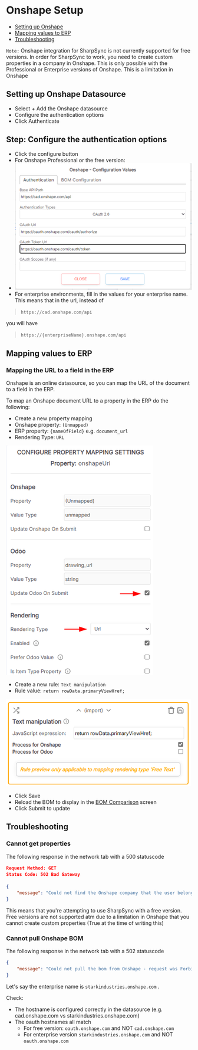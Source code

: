 # Onshape Setup
  
* [Setting up Onshape](#setting-up-onshape-datasource)
* [Mapping values to ERP](#mapping-values-to-erp)
* [Troubleshooting](#troubleshooting)

`Note:` Onshape integration for SharpSync is not currently supported for free versions.
In order for SharpSync to work, you need to create custom properties in a company in Onshape. This is only possible with the Professional or Enterprise versions of Onshape. This is a limitation in Onshape

 ## Setting up Onshape Datasource

* Select + Add the Onshape datasource
* Configure the authentication options
* Click Authenticate
  
## Step: Configure the authentication options

* Click the configure button
* For Onshape Professional or the free version:
* ![Onshape setup](../images/onshape-oauth-config.png)
* For enterprise environments, fill in the values for your enterprise name. This means that in the url, instead of
  
> `https://cad.onshape.com/api` 

you will have

> `https://{enterpriseName}.onshape.com/api`

## Mapping values to ERP

### Mapping the URL to a field in the ERP


Onshape is an online datasource, so you can map the URL of the document to a field in the ERP.

To map an Onshape document URL to a property in the ERP do the following:

* Create a new property mapping
* Onshape property: `(Unmapped)`
* ERP property: `{nameOfField}` e.g. `document_url`
* Rendering Type: `URL`

![alt text](../images/onshape_map_url.png)

* Create a new rule: `Text manipulation`
* Rule value: `return rowData.primaryViewHref;`

![Primary View Href Mapping](../../../images/primary_view_href_mapping.png)
* Click Save
* Reload the BOM to display in the [BOM Comparison](../../../bom-comparison/readme.md) screen
* Click Submit to update
## Troubleshooting

### Cannot get properties 
The following response in the network tab with a 500  statuscode
```json
Request Method: GET
Status Code: 502 Bad Gateway

{
    "message": "Could not find the Onshape company that the user belongs to when loading the BOM"
}
```
This means that you're attempting to use SharpSync with a free version. Free versions are not supported atm due to a limitation in Onshape that you cannot create custom properties (True at the time of writing this)

### Cannot pull Onshape BOM
The following response in the network tab with a 502  statuscode
```json
{
    "message": "Could not pull the bom from Onshape - request was Forbidden. Check that the document hostname/origin matches the datasource server hostname"
}
```
Let's say the enterprise name is `starkindustries.onshape.com` .

Check:
- The hostname is configured correctly in the datasource (e.g. cad.onshape.com vs starkindustries.onshape.com)
- The oauth hostnames all match 
	- For free version: `oauth.onshape.com` and NOT `cad.onshape.com`
	- For enterprise version `starkindustries.onshape.com` and NOT `oauth.onshape.com`
